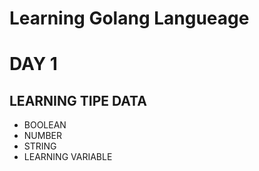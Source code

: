# Learning Golang Langueage

# DAY 1
## LEARNING TIPE DATA
 - BOOLEAN
  - NUMBER
  - STRING
 - LEARNING VARIABLE
